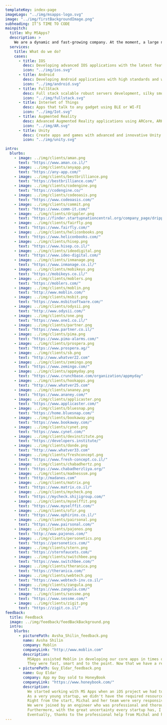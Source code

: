 ```yaml
---
templateKey: index-page
imageLogo: "../img/msapps-logo.svg"
image: "../img/firstBackgroundImage.png"
subheading: IT’S TIME TO CODE
mainpitch:
  title: Why MSApps?
  description: >
    We are a dynamic and fast-growing company. At the moment, a large number of projects have been implemented in Israel and abroad. The principle of the company is to establish trusting partnerships with all customers. Combine and provide all the accumulated experience and knowledge to achieve goals, solve assigned tasks. And also to be a reliable guide in the world of the Mobile development.
  services:
    title: What do we do?
    cases:
      - title: IOS
        desc: Developing advanced IOS applications with the latest features of IOS libraries
        icon: "../img/ios.svg"
      - title: Android
        desc: Developing Android applications with high standards and with the latest android sdk packages
        icon: "../img/android.svg"
      - title: FullStack
        desc: Full stack scalable robust servers development, silky smooth client side development
        icon: "../img/fullstack.svg"
      - title: Internet of Things
        desc: Apps that talk to any gadget using BLE or WI-FI
        icon: "../img/Iot.svg"
      - title: Augmented Reality
        desc: Advanced Augmented Reality applications using ARCore, ARKit Unity 3D
        icon: "../img/AR.svg"
      - title: Unity
        desc: Create apps and games with advanced and innovative Unity technologies
        icon: "../img/unity.svg"

intro:
  blurbs:
    - image: ../img/clients/aman.png
      text: "https://www.aman.co.il/"
    - image: ../img/clients/anyapp.png
      text: "https://any-app.com/"
    - image: ../img/clients/bestbrilliance.png
      text: "https://bestbrilliance.com/"
    - image: ../img/clients/codengine.png
      text: "https://codengine.co/"
    - image: ../img/clients/codeoasis.png
      text: "https://www.codeoasis.com/"
    - image: ../img/clients/commit.png
      text: "https://www.comm-it.com/"
    - image: ../img/clients/drippler.png
      text: "https://finder.startupnationcentral.org/company_page/drippler"
    - image: ../img/clients/fairfly.png
      text: "https://www.fairfly.com/"
    - image: ../img/clients/heliconbooks.png
      text: "https://www.heliconbooks.com/"
    - image: ../img/clients/hisep.png
      text: "https://www.hisep.co.il/"
    - image: ../img/clients/ideodigital.png
      text: "https://www.ideo-digital.com/"
    - image: ../img/clients/inmanage.png
      text: "https://www.inmanage.co.il/"
    - image: ../img/clients/mobikeys.png
      text: "https://mobikeys.co.il/"
    - image: ../img/clients/moblers.png
      text: "https://moblers.com/"
    - image: ../img/clients/moblin.png
      text: "http://www.moblin.com/"
    - image: ../img/clients/msbit.png
      text: "https://www.msbitsoftware.com/"
    - image: ../img/clients/odysii.png
      text: "http://www.odysii.com/"
    - image: ../img/clients/one.png
      text: "https://www.one1.co.il/"
    - image: ../img/clients/partner.png
      text: "https://www.partner.co.il/"
    - image: ../img/clients/pima.png
      text: "https://www.pima-alarms.com/"
    - image: ../img/clients/prospera.png
      text: "https://www.prospera.ag/"
    - image: ../img/clients/sb.png
      text: "http://www.whatver22.com"
    - image: ../img/clients/zemingo.png
      text: "https://www.zemingo.com/"
    - image: ../img/clients/appmyday.png
      text: "https://www.crunchbase.com/organization/appmyday"
    - image: ../img/clients/hookapps.png
      text: "http://www.whatver25.com"
    - image: ../img/clients/ananey.png
      text: "https://www.ananey.com/"
    - image: ../img/clients/applicaster.png
      text: "https://www.applicaster.com/"
    - image: ../img/clients/bluesnap.png
      text: "https://home.bluesnap.com/"
    - image: ../img/clients/bookaway.png
      text: "https://www.bookaway.com/"
    - image: ../img/clients/cynet.png
      text: "https://www.cynet.com/"
    - image: ../img/clients/devinstitute.png
      text: "https://developers.institute/"
    - image: ../img/clients/donde.png
      text: "http://www.whatver33.com"
    - image: ../img/clients/freshconcept.png
      text: "https://www.fresh-concept.co.il/"
    - image: ../img/clients/chabadhertz.png
      text: "https://www.chabadherzliya.org/"
    - image: ../img/clients/madnesssm.png
      text: "http://madanes.com"
    - image: ../img/clients/matrix.png
      text: "https://www.matrix.co.il/"
    - image: ../img/clients/mycheck.png
      text: "https://mycheck.shijigroup.com/"
    - image: ../img/clients/myselffit.png
      text: "https://www.myselffit.com/"
    - image: ../img/clients/ofir.png
      text: "https://www.ophirins.co.il/"
    - image: ../img/clients/pairsonal.png
      text: "https://www.pairsonal.com/"
    - image: ../img/clients/pajonos.png
      text: "http://www.pajonos.com/"
    - image: ../img/clients/personetics.png
      text: "https://personetics.com/"
    - image: ../img/clients/stern.png
      text: "https://sternfaucets.com/"
    - image: ../img/clients/switchbee.png
      text: "https://www.switchbee.com/"
    - image: ../img/clients/theranica.png
      text: "https://theranica.com/"
    - image: ../img/clients/webtech.png
      text: "https://www.webtech-inv.co.il/"
    - image: ../img/clients/zangula.png
      text: "https://www.zangula.com/"
    - image: ../img/clients/sessme.png
      text: "https://www.sessme.com/"
    - image: ../img/clients/zigit.png
      text: "https://zigit.co.il/"
feedback:
  title: Feedback
  image: ../img/feedback/feedBackBackground.png
  intro:
    blurbs:
      - picturePath: Avsha_Shilin_feedback.png
        name: Avsha Shilin
        company: Moblin
        companyLink: "http://www.moblin.com"
        description:
          MSApps assisted Moblin in developing our core apps in times of pressure and lack of suitable stuff.
          They were fast, smart and to the point. Now that we have a relationship with them we know that we always have someone to depend on with our products.
      - picturePath: Guy_Eldar_feedback.png
        name: Guy Eldar
        company: App my Day sold to HoneyBook
        companyLink: "https://www.honeybook.com/"
        description:
          We started working with MS Apps when an iOS project we had took priority over other projects and had to be delivered in a very short timetable.
          As a very young startup, we didn't have the required resources in-house so we looked for a quick help with coding from a 3rd party company.
          Right from the start, Michal and her team were very responsive and even more important - flexible, to fit our needs and schedule.
          We were joined by an engineer who was professional and thorough enough to go through the required learning curve without us noticing it at all.
          Furthermore, with the great uncertainty every startup has, I had to make some changes both in terms of budget and the required availability of the engineer along the way - and Michal was super cooperative to accommodate my requests time and time again.
          Eventually, thanks to the professional help from Michal and her team, we shipped the project on time and with the highest quality.
---
```

